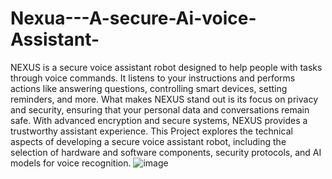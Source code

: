 # Nexua---A-secure-Ai-voice-Assistant-
NEXUS is a secure voice assistant robot designed to help people with tasks through voice commands. It listens to your instructions and performs actions like answering questions, controlling smart devices, setting reminders, and more. What makes NEXUS stand out is its focus on privacy and security, ensuring that your personal data and conversations remain safe. With advanced encryption and secure systems, NEXUS provides a trustworthy assistant experience. This Project explores the technical aspects of developing a secure voice assistant robot, including the selection of hardware and software components, security protocols, and AI models for voice recognition. 
![image](https://github.com/user-attachments/assets/e78f31f3-2433-4b42-8b07-4e404f5738de)

